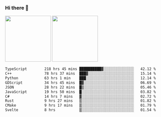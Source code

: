 ### Hi there 👋

<img height="150em" src="https://github-readme-stats.vercel.app/api?username=EddieDover&count_private=true&include_all_commits=true&show_icons=true&theme=dracula&hide_border=false&rank_icon=percentile"/>
<img height="150em" src="https://github-readme-stats.vercel.app/api/top-langs/?username=EddieDover&theme=dracula&hide_border=false&&layout=compact&langs_count=20" />

<!--START_SECTION:waka-->

```txt
TypeScript        218 hrs 45 mins ██████████▓░░░░░░░░░░░░░░   42.12 %
C++               78 hrs 37 mins  ███▓░░░░░░░░░░░░░░░░░░░░░   15.14 %
Python            63 hrs 1 min    ███░░░░░░░░░░░░░░░░░░░░░░   12.14 %
GDScript          34 hrs 45 mins  █▓░░░░░░░░░░░░░░░░░░░░░░░   06.69 %
JSON              28 hrs 22 mins  █▒░░░░░░░░░░░░░░░░░░░░░░░   05.46 %
JavaScript        19 hrs 50 mins  █░░░░░░░░░░░░░░░░░░░░░░░░   03.82 %
C#                14 hrs 7 mins   ▓░░░░░░░░░░░░░░░░░░░░░░░░   02.72 %
Rust              9 hrs 27 mins   ▒░░░░░░░░░░░░░░░░░░░░░░░░   01.82 %
CMake             9 hrs 17 mins   ▒░░░░░░░░░░░░░░░░░░░░░░░░   01.79 %
Svelte            8 hrs           ▒░░░░░░░░░░░░░░░░░░░░░░░░   01.54 %
```

<!--END_SECTION:waka-->

<!--
**EddieDover/EddieDover** is a ✨ _special_ ✨ repository because its `README.md` (this file) appears on your GitHub profile.

Here are some ideas to get you started:

- 🔭 I’m currently working on ...
- 🌱 I’m currently learning ...
- 👯 I’m looking to collaborate on ...
- 🤔 I’m looking for help with ...
- 💬 Ask me about ...
- 📫 How to reach me: ...
- 😄 Pronouns: ...
- ⚡ Fun fact: ...
-->
<a rel="me" href="https://techhub.social/@EddieDover"></a>

